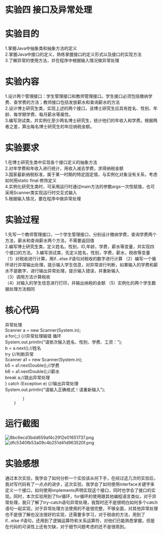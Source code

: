 # 实验四 接口及异常处理
# 实验目的  
1.掌握Java中抽象类和抽象方法的定义  
2.掌握Java中接口的定义，熟练掌握接口的定义形式以及接口的实现方法  
3.了解异常的使用方法，并在程序中根据输入情况做异常处理
# 实验内容  
1.设计两个管理接口：学生管理接口和教师管理接口。学生接口必须包括缴纳学费、查学费的方法；教师接口包括发放薪水和查询薪水的方法  
2.设计博士研究生类，实现上述的两个接口，该博士研究生应具有姓名、性别、年龄、每学期学费、每月薪水等属性。  
3.编写测试类，并实例化至少两名博士研究生，统计他们的年收入和学费。根据两者之差，算出每名博士研究生的年应纳税金额。  
# 实验要求  
1.在博士研究生类中实现各个接口定义的抽象方法  
2.对年学费和年收入进行统计，用收入减去学费，求得纳税金额  
3.国家最新纳税标准，属于某一时期的特定固定值，与实例化对象没有关系，考虑如何用static final 修饰定义  
4.实例化研究生类时，可采用运行时通过main方法的参数args一次性赋值，也可采用Scanner类实现运行时交互式输入  
5.根据输入情况，要在程序中做异常处理
# 实验过程  
1.先写一个教师管理接口，一个学生管理接口，分别设计缴纳学费，查询学费两个方法，薪水和查询薪水两个方法，不需要返回值  
2.编写博士研究生类，定义姓名，性别，ID,年龄，学费，薪水等变量，并实现四个接口的方法。
3.编写测试类，先定义姓名，性别，学费，薪水，税收等变量
（1）对税收进行计算，用if...else if语句对税收的数字进行计算
（2）编写一个循环进行异常输出处理，提示输入学生信息，对异常进行判断，如果输入的学费和薪水不是数字，进行输出异常处理，提示输入错误，并重新输入  
（3）调用方法计算税收  
（4）对输入的学生信息进行打印，并输出纳税的金额
（5）实例化的两个学生数据处理方法相同
# 核心代码  
异常处理  
 Scanner a = new Scanner(System.in);  
        a:for(;;) {//异常处理输错 循环  
        System.out.println("请依次输入姓名、性别、学费、工资：");  
         b = a.next();//姓名    
            try {//判断异常  
                Scanner a1 = new Scanner(System.in);   
                b5 = a1.nextDouble();//学费  
                b6 = a1.nextDouble();//薪水  
                break a;//跳出异常处理   
            } catch (Exception e) {//输出异常处理  
                System.out.println("请输入正确格式！请重新输入");   
  
            }   
        }  
# 运行截图
![8bc6ecd3bdd659af4c2912e01651737.png](https://i.loli.net/2020/11/09/wKdTpLcmEa4k9VW.png)
![dfc5340fb53a09c4b251d41d963520f.png](https://i.loli.net/2020/11/09/DVshwAbclE5qFeG.png)
# 实验感想
通过本次实验，我学会了如何分析一个实验该从何下手，在经过这几次的实验后，我对写代码有了一点点的进步，这次实验，我学会了如何使用interface关键字来定义一个接口，如何使用implements声明实现这个接口，同时也学会了接口的实现。同时，本次实验用到了for循环，for循环的使用跟其他编程语言类似，对于异常处理，我只了解了try-catch语句异常处理，我暂时还不是很明白如何多个catch语句一起实现，对于异常处理方法使用的不是很完整，不够全面，对其他异常处理也不是很了解也没法很好的实现，还需要多学习，对于税收的方法，用到了if...else if语句，还用到了逻辑运算符和关系运算符，对他们已能熟悉掌握，但是在代码的可读性上还有欠缺，对于细节问题考虑的还不是很周到。
